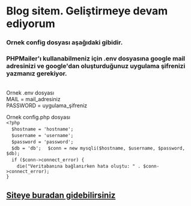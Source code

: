 # Blog sitem. Geliştirmeye devam ediyorum

### Ornek config dosyası aşağıdaki gibidir.

### PHPMailer'ı kullanabilmeniz için .env dosyasına google mail adresinizi ve google'dan oluşturduğunuz uygulama şifrenizi yazmanız gerekiyor.

<br>
Ornek .env dosyası
<br>
MAIL = mail_adresiniz <br>
PASSWORD = uygulama_şifreniz

<br>

Ornek config.php dosyası
<br>
`<?php` <br>
&emsp;`$hostname = 'hostname';` <br>
&emsp;`$username = 'username';` <br>
&emsp;`$password = 'password';` <br>
&emsp;`$db = 'db';`
&emsp;`$conn = new mysqli($hostname, $username, $password, $db);` <br>
&emsp;`if ($conn->connect_error) {` <br>
&emsp;&emsp;`die("Veritabanına bağlanırken hata oluştu: " . $conn->connect_error);` <br>
`}`

## [Siteye buradan gidebilirsiniz](https://blog.mustafakole.dev)
